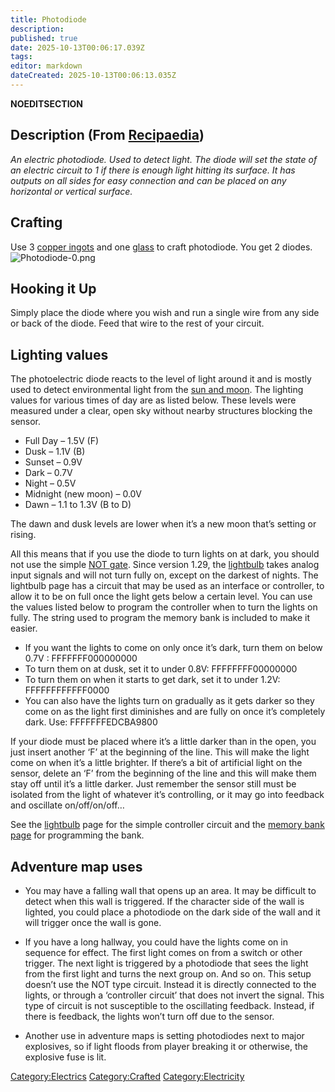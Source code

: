 ```yaml
---
title: Photodiode
description: 
published: true
date: 2025-10-13T00:06:17.039Z
tags: 
editor: markdown
dateCreated: 2025-10-13T00:06:13.035Z
---
```


__NOEDITSECTION__

## Description (From [Recipaedia](Recipaedia "wikilink"))

*An electric photodiode. Used to detect light. The diode will set the
state of an electric circuit to 1 if there is enough light hitting its
surface. It has outputs on all sides for easy connection and can be
placed on any horizontal or vertical surface.*

## Crafting

Use 3 [copper ingots](Copper_Ingot "wikilink") and
one [glass](glass "wikilink") to craft photodiode. You get 2 diodes.
![Photodiode-0.png](Photodiode-0.png "Photodiode-0.png")

## Hooking it Up

Simply place the diode where you wish and run a single wire from any
side or back of the diode. Feed that wire to the rest of your circuit.

## Lighting values

The photoelectric diode reacts to the level of light around it and is
mostly used to detect environmental light from the [sun and
moon](Sun_and_Moon "wikilink"). The lighting values for various times of
day are as listed below. These levels were measured under a clear, open
sky without nearby structures blocking the sensor.

  - Full Day – 1.5V (F)
  - Dusk – 1.1V (B)
  - Sunset – 0.9V
  - Dark – 0.7V
  - Night – 0.5V
  - Midnight (new moon) – 0.0V
  - Dawn – 1.1 to 1.3V (B to D)

The dawn and dusk levels are lower when it’s a new moon that’s setting
or rising.

All this means that if you use the diode to turn lights on at dark, you
should not use the simple [NOT gate](Logic_NOT_Gate "wikilink"). Since
version 1.29, the [lightbulb](lightbulb "wikilink") takes analog input
signals and will not turn fully on, except on the darkest of nights. The
lightbulb page has a circuit that may be used as an interface or
controller, to allow it to be on full once the light gets below a
certain level. You can use the values listed below to program the
controller when to turn the lights on fully. The string used to program
the memory bank is included to make it easier.

  - If you want the lights to come on only once it’s dark, turn them on
    below 0.7V : FFFFFFF000000000
  - To turn them on at dusk, set it to under 0.8V: FFFFFFFF00000000
  - To turn them on when it starts to get dark, set it to under 1.2V:
    FFFFFFFFFFFF0000
  - You can also have the lights turn on gradually as it gets darker so
    they come on as the light first diminishes and are fully on once
    it’s completely dark. Use: FFFFFFFEDCBA9800

If your diode must be placed where it’s a little darker than in the
open, you just insert another ‘F’ at the beginning of the line. This
will make the light come on when it’s a little brighter. If there’s a
bit of artificial light on the sensor, delete an ‘F’ from the beginning
of the line and this will make them stay off until it’s a little darker.
Just remember the sensor still must be isolated from the light of
whatever it’s controlling, or it may go into feedback and oscillate
on/off/on/off…

See the [lightbulb](lightbulb "wikilink") page for the simple controller
circuit and the [memory bank page](Memory_Bank "wikilink") for
programming the bank.

## Adventure map uses

  - You may have a falling wall that opens up an area. It may be
    difficult to detect when this wall is triggered. If the character
    side of the wall is lighted, you could place a photodiode on the
    dark side of the wall and it will trigger once the wall is gone.

<!-- end list -->

  - If you have a long hallway, you could have the lights come on in
    sequence for effect. The first light comes on from a switch or other
    trigger. The next light is triggered by a photodiode that sees the
    light from the first light and turns the next group on. And so on.
    This setup doesn’t use the NOT type circuit. Instead it is directly
    connected to the lights, or through a ‘controller circuit’ that does
    not invert the signal. This type of circuit is not susceptible to
    the oscillating feedback. Instead, if there is feedback, the lights
    won’t turn off due to the sensor.

<!-- end list -->

  - Another use in adventure maps is setting photodiodes next to major
    explosives, so if light floods from player breaking it or otherwise,
    the explosive fuse is lit.

[Category:Electrics](Category:Electrics "wikilink")
[Category:Crafted](Category:Crafted "wikilink")
[Category:Electricity](Category:Electricity "wikilink")